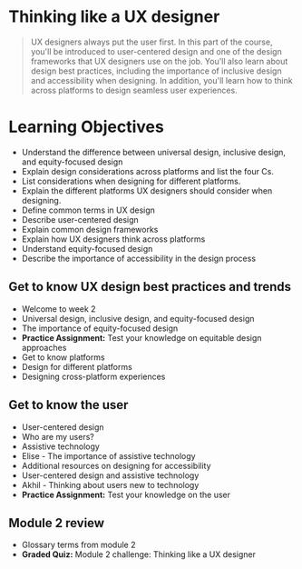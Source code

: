 # Thinking like a UX designer
> UX designers always put the user first. In this part of the course, you'll be introduced to user-centered design and one of the design frameworks that UX designers use on the job. You'll also learn about design best practices, including the importance of inclusive design and accessibility when designing. In addition, you'll learn how to think across platforms to design seamless user experiences.
# Learning Objectives
- Understand the difference between universal design, inclusive design, and equity-focused design
- Explain design considerations across platforms and list the four Cs.
- List considerations when designing for different platforms.
- Explain the different platforms UX designers should consider when designing.
- Define common terms in UX design
- Describe user-centered design
- Explain common design frameworks
- Explain how UX designers think across platforms
- Understand equity-focused design
- Describe the importance of accessibility in the design process
## Get to know UX design best practices and trends
- Welcome to week 2
- Universal design, inclusive design, and equity-focused design
- The importance of equity-focused design
- **Practice Assignment:** Test your knowledge on equitable design approaches
- Get to know platforms
- Design for different platforms
- Designing cross-platform experiences
## Get to know the user
- User-centered design
- Who are my users?
- Assistive technology
- Elise - The importance of assistive technology
- Additional resources on designing for accessibility
- User-centered design and assistive technology
- Akhil - Thinking about users new to technology
- **Practice Assignment:** Test your knowledge on the user
## Module 2 review
- Glossary terms from module 2
- **Graded Quiz:** Module 2 challenge: Thinking like a UX designer
